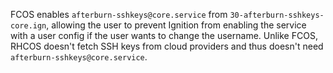 FCOS enables `afterburn-sshkeys@core.service` from `30-afterburn-sshkeys-core.ign`, allowing the user to prevent Ignition from enabling the service with a user config if the user wants to change the username. Unlike FCOS, RHCOS doesn't fetch SSH keys from cloud providers and thus doesn't need `afterburn-sshkeys@core.service`.
